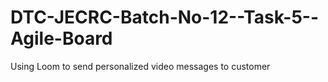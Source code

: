 # DTC-JECRC-Batch-No-12--Task-5--Agile-Board
Using Loom to send personalized video messages to customer 
